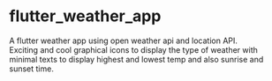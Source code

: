# flutter_weather_app

A flutter weather app using open weather api and location API.<br>
Exciting and cool graphical icons to display the type of weather with minimal texts to display highest and lowest temp and also sunrise and sunset time.<br>

